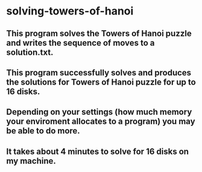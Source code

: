 # solving-towers-of-hanoi
## This program solves the Towers of Hanoi puzzle and writes the sequence of moves to a solution.txt.

## This program successfully solves and produces the solutions for Towers of Hanoi puzzle for up to 16 disks.
## Depending on your settings (how much memory your enviroment allocates to a program) you may be able to do more.
## It takes about 4 minutes to solve for 16 disks on my machine.
